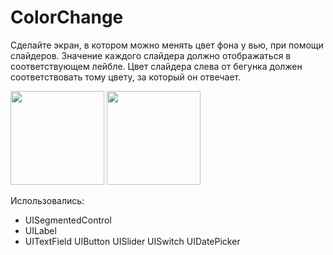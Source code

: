 # ColorChange

Сделайте экран, в котором можно менять цвет фона у вью, при помощи слайдеров. Значение каждого слайдера должно отображаться в соответствующем лейбле.
Цвет слайдера слева от бегунка должен соответствовать тому цвету, за который он отвечает.

<img src = "https://user-images.githubusercontent.com/101284761/167169087-caceb12e-b27d-4234-95aa-60999014066d.png" width = "150">   <img src = "https://user-images.githubusercontent.com/101284761/167169091-53665f25-071d-4ac6-9d27-7990acc920c0.png" width = "150">

Ислользовались:

- UISegmentedControl
- UILabel
- UITextField
UIButton
UISlider
UISwitch
UIDatePicker
